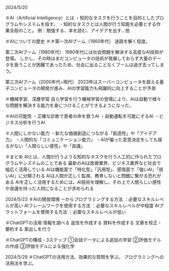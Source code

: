 2024/5/20

＃AI（Artificial Intelligence）とは
・知的なタスクを行うことを目的としたプログラムやシステムを指す。
・知的なタスクとは人間が行う知能を必要とする作業全般のこと。
例：勉強する、本を読む、アイデアを出す...他

＃AIについての歴史
＃＃第一次AIブーム（1960年代）
迷路を解く程度。

第二次AIブーム（1980年代）
1980年代には社会問題を解決する高度なAI技術が登場。
しかし、その時はまだコンピュータの技術が発展しておらず大量のデータを扱うことが困難であったため、社会に出ることなくブームは過ぎ去ってしまう。

第三次AIブーム（2000年代~現代）
2023年はスーパーコンピュータを超える量子コンピュータの開発が進み、AIの学習能力も飛躍的に向上することが予測

＃機械学習、深層学習
自ら学習を行う機械学習の登場により、AIは自動で様々な問題を解決する能力を身につけることができるようになった。

＃AIの可能性
・正確な診断で患者の命を救うAI
・自動運転を可能にするAI
・ビジネス分析を行うAI

＃人間にしかない能力
・新たな価値創造につながる「創造性」や「アイデア力」
・人間的な「コミュニケーション能力」
・AIが偏った意思決定をしても揺るがない「人間らしい感性」や「良識」

＃まとめ
AIとは、人間が行うような知的なタスクを行う人工的に作られたプログラムやシステムのことである
最新のAIは医療業界、ビジネス業界など社会で幅広く活用している
AIは機能面で「特化型」「汎用型」、感情面で「強いAI」「弱いAI」に分類される
AIは人間が正しく監視、教育しないと問題に繋がる恐れがある
AIを正しく活用するためには、AI技術を理解し、その上で人間らしい感性や良識を持った人材になることが求められる

2024/5/23
＃AIの開発環境
一からプログラミングする方法 ：必要なスキルレベルが高い
AIフレームワークを使用する方法 ：必要なスキルレベルが中程度
AIプラットフォームを使用する方法 ：必要なスキルレベルが低い

＃ChatGPTの活用
情報を調べる
返信を作成する
資料を作成する
文章を校正・要約する
案出しを行う

＃ChatGPTの構成・3ステップ
①会話データによる追加の学習
②評価モデルの作成
③評価モデルによる強化学

2024/5/29
＃ChatGPTの活用方法、効果的な質問を学ぶ。
プログラミングへの活用法を学ぶ。
































